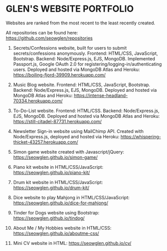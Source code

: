 # GLEN'S WEBSITE PORTFOLIO

Websites are ranked from the most recent to the least recently created.

All repositories can be found here: https://github.com/seowglen/repositories

1. Secrets/Confessions website, built for users to submit secrets/confessions anonymously. Frontend: HTML/CSS, JavaScript, Bootstrap. 
   Backend: Node/Express.js, EJS, MongoDB. Implemented Passport.js, Google OAuth 2.0 for registering/logging-in/authenticating users.
   Deployed and hosted via MongoDB Atlas and Heroku:
   https://boiling-fjord-39909.herokuapp.com/

2. Music Blog website. Frontend: HTML/CSS, JavaScript, Bootstrap. Backend: Node/Express.js, EJS, MongoDB. Deployed and hosted via          MongoDB Atlas and Heroku:
   https://intense-headland-70334.herokuapp.com/

3. To-Do-List website. Frontend: HTML/CSS. Backend: Node/Express.js, EJS, MongoDB. Deployed and hosted via MongoDB Atlas and Heroku:
   https://still-citadel-87731.herokuapp.com/

4. Newsletter Sign-in website using MailChimp API. Created with Node/Express.js, deployed and hosted via Heroku: 
   https://whispering-thicket-43257.herokuapp.com/

5. Simon game website created with Javascript/jQuery: https://seowglen.github.io/simon-game/

6. Piano kit website in HTML/CSS/JavaScript: https://seowglen.github.io/piano-kit/

7. Drum kit website in HTML/CSS/JavaScript: https://seowglen.github.io/drum-kit/

8. Dice website to play Mahjong in HTML/CSS/JavaScript: https://seowglen.github.io/dice-for-mahjong/

9. Tinder for Dogs website using Bootstrap: https://seowglen.github.io/tindog/

10. About Me / My Hobbies website in HTML/CSS: https://seowglen.github.io/aboutme-css/

11. Mini CV website in HTML: https://seowglen.github.io/cv/













